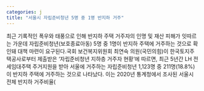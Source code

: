 ```yaml
---
categories: j
title: "서울시 자립준비청년 5명 중 1명 반지하 거주"
---
```

최근 기록적인 폭우와 태풍으로 인해 반지하 주택 거주자의 인명 및 재산 피해가 잇따르는 가운데 자립준비청년(보호종료아동) 5명 중 1명이 반지하 주택에 거주하는 것으로 확인돼 대책 마련이 요구된다.국회 보건복지위원회 최연숙 의원(국민의힘)이 한국토지주택공사로부터 제출받은 ‘자립준비청년 지하층 거주자 현황’에 따르면, 최근 5년간 LH 전세임대주택 주거지원을 받아 서울에 거주하는 자립준비청년 1,123명 중 211명(18.8%)이 반지하 주택에 거주하는 것으로 나타났다. 이는 2020년 통계청에서 조사된 서울시 전체 반지하 거주비율(